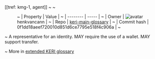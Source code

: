 [[tref: kmg-1, agent]]
~ <!-- This is a copy of the saved remote text. Remove it if you like. It is automatically (re)generated -->
~ <dd>
~ | Property | Value |
~ | -------- | ----- |
~ | Owner | ![avatar](https://avatars.githubusercontent.com/u/479356?v=4) henkvancann |
~ | Repo | [keri-main-glossary](https://github.com/henkvancann/keri-main-glossary) |
~ | Commit hash | 0f1dd18aeef720010d851d6ce7795e518f4c906a |
~ </dd>

~ A representative for an identity. MAY require the use of a wallet. MAY support transfer.

~ More in <a href="https://weboftrust.github.io/WOT-terms/docs/glossary/agent">extended KERI glossary</a>

